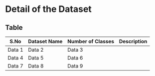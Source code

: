 # Detail of the Dataset

## Table
| S.No     | Dataset Name | Number of Classes | Description |
|----------|--------------|-------------------|-------------|
| Data 1   | Data 2       | Data 3            |             |
| Data 4   | Data 5       | Data 6            |             |
| Data 7   | Data 8       | Data 9            |             |


